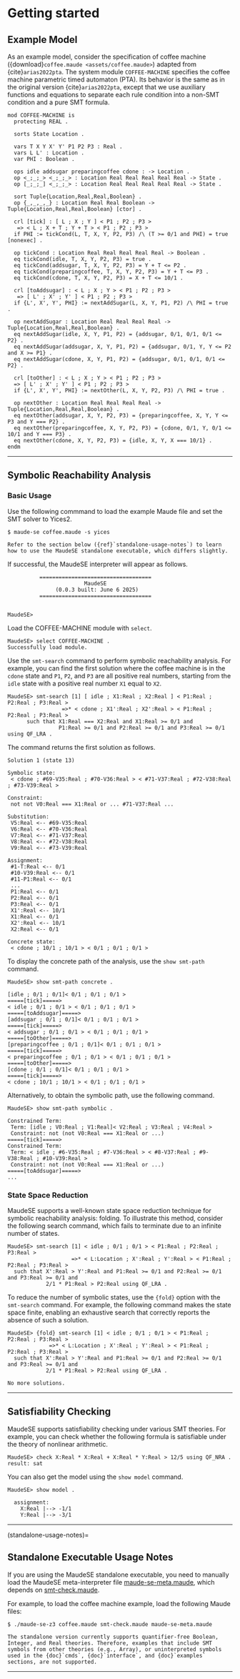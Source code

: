 # Getting started

## Example Model

As an example model, consider the specification of coffee machine ({download}`coffee.maude <assets/coffee.maude>`) adapted from {cite}`arias2022pta`. The system module `COFFEE-MACHINE` specifies the coffee machine parametric timed automaton (PTA). Its behavior is the same as in the original version {cite}`arias2022pta`, except that we use auxiliary functions and equations to separate each rule condition into a non-SMT condition and a pure SMT formula.

```maude
mod COFFEE-MACHINE is
  protecting REAL .

  sorts State Location .

  vars T X Y X' Y' P1 P2 P3 : Real .
  vars L L' : Location .
  var PHI : Boolean .

  ops idle addsugar preparingcoffee cdone : -> Location .
  op <_;_;_> <_;_;_> : Location Real Real Real Real Real -> State .
  op [_;_;_] <_;_;_> : Location Real Real Real Real Real -> State .

  sort Tuple{Location,Real,Real,Boolean} .
  op {_,_,_,_} : Location Real Real Boolean -> Tuple{Location,Real,Real,Boolean} [ctor] .

  crl [tick] : [ L ; X ; Y ] < P1 ; P2 ; P3 >
   => < L ; X + T ; Y + T > < P1 ; P2 ; P3 >
  if PHI := tickCond(L, T, X, Y, P2, P3) /\ (T >= 0/1 and PHI) = true [nonexec] .

  op tickCond : Location Real Real Real Real Real -> Boolean .
  eq tickCond(idle, T, X, Y, P2, P3) = true .
  eq tickCond(addsugar, T, X, Y, P2, P3) = Y + T <= P2 .
  eq tickCond(preparingcoffee, T, X, Y, P2, P3) = Y + T <= P3 .
  eq tickCond(cdone, T, X, Y, P2, P3) = X + T <= 10/1 .

  crl [toAddsugar] : < L ; X ; Y > < P1 ; P2 ; P3 >
   => [ L' ; X' ; Y' ] < P1 ; P2 ; P3 >
  if {L', X', Y', PHI} := nextAddSugar(L, X, Y, P1, P2) /\ PHI = true .

  op nextAddSugar : Location Real Real Real Real -> Tuple{Location,Real,Real,Boolean} .
  eq nextAddSugar(idle, X, Y, P1, P2) = {addsugar, 0/1, 0/1, 0/1 <= P2} .
  eq nextAddSugar(addsugar, X, Y, P1, P2) = {addsugar, 0/1, Y, Y <= P2 and X >= P1} .
  eq nextAddSugar(cdone, X, Y, P1, P2) = {addsugar, 0/1, 0/1, 0/1 <= P2} .

  crl [toOther] : < L ; X ; Y > < P1 ; P2 ; P3 >
  => [ L' ; X' ; Y' ] < P1 ; P2 ; P3 >
  if {L', X', Y', PHI} := nextOther(L, X, Y, P2, P3) /\ PHI = true .

  op nextOther : Location Real Real Real Real -> Tuple{Location,Real,Real,Boolean} .
  eq nextOther(addsugar, X, Y, P2, P3) = {preparingcoffee, X, Y, Y <= P3 and Y === P2} .
  eq nextOther(preparingcoffee, X, Y, P2, P3) = {cdone, 0/1, Y, 0/1 <= 10/1 and Y === P3} .
  eq nextOther(cdone, X, Y, P2, P3) = {idle, X, Y, X === 10/1} .
endm
```

---

## Symbolic Reachability Analysis

### Basic Usage

Use the following commmand to load the example Maude file and set the SMT solver to Yices2.

```console
$ maude-se coffee.maude -s yices
```

```{note}
Refer to the section below ({ref}`standalone-usage-notes`) to learn how to use the MaudeSE standalone executable, which differs slightly.
```

If successful, the MaudeSE interpreter will appear as follows.

```maude
          ===================================
                        MaudeSE
               (0.0.3 built: June 6 2025)
          ===================================


MaudeSE>
```

Load the COFFEE-MACHINE module with `select`.

```maude
MaudeSE> select COFFEE-MACHINE .
Successfully load module.
```

Use the `smt-search` command to perform symbolic reachability analysis.
For example, you can find the first solution where the coffee machine is in the `cdone` state
and `P1`, `P2`, and `P3` are all positive real numbers,
starting from the `idle` state with a positive real number `X1` equal to `X2`.

```maude
MaudeSE> smt-search [1] [ idle ; X1:Real ; X2:Real ] < P1:Real ; P2:Real ; P3:Real > 
                 =>* < cdone ; X1':Real ; X2':Real > < P1:Real ; P2:Real ; P3:Real >
      such that X1:Real === X2:Real and X1:Real >= 0/1 and 
                P1:Real >= 0/1 and P2:Real >= 0/1 and P3:Real >= 0/1 using QF_LRA .
```

The command returns the first solution as follows.

```maude
Solution 1 (state 13)

Symbolic state:
 < cdone ; #69-V35:Real ; #70-V36:Real > < #71-V37:Real ; #72-V38:Real ; #73-V39:Real >

Constraint:
 not not V0:Real === X1:Real or ... #71-V37:Real ...

Substitution:
 V5:Real <-- #69-V35:Real
 V6:Real <-- #70-V36:Real
 V7:Real <-- #71-V37:Real
 V8:Real <-- #72-V38:Real
 V9:Real <-- #73-V39:Real

Assignment:
 #1-T:Real <-- 0/1
 #10-V39:Real <-- 0/1
 #11-P1:Real <-- 0/1
 ...
 P1:Real <-- 0/1
 P2:Real <-- 0/1
 P3:Real <-- 0/1
 X1':Real <-- 10/1
 X1:Real <-- 0/1
 X2':Real <-- 10/1
 X2:Real <-- 0/1

Concrete state:
 < cdone ; 10/1 ; 10/1 > < 0/1 ; 0/1 ; 0/1 >
```

To display the concrete path of the analysis, use the `show smt-path` command.

```maude
MaudeSE> show smt-path concrete .

[idle ; 0/1 ; 0/1]< 0/1 ; 0/1 ; 0/1 >
=====[tick]=====>
< idle ; 0/1 ; 0/1 > < 0/1 ; 0/1 ; 0/1 >
=====[toAddsugar]=====>
[addsugar ; 0/1 ; 0/1]< 0/1 ; 0/1 ; 0/1 >
=====[tick]=====>
< addsugar ; 0/1 ; 0/1 > < 0/1 ; 0/1 ; 0/1 >
=====[toOther]=====>
[preparingcoffee ; 0/1 ; 0/1]< 0/1 ; 0/1 ; 0/1 >
=====[tick]=====>
< preparingcoffee ; 0/1 ; 0/1 > < 0/1 ; 0/1 ; 0/1 >
=====[toOther]=====>
[cdone ; 0/1 ; 0/1]< 0/1 ; 0/1 ; 0/1 >
=====[tick]=====>
< cdone ; 10/1 ; 10/1 > < 0/1 ; 0/1 ; 0/1 >
```

Alternatively, to obtain the symbolic path, use the following command.

```maude
MaudeSE> show smt-path symbolic .

Constrained Term:
 Term: [idle ; V0:Real ; V1:Real]< V2:Real ; V3:Real ; V4:Real >
 Constraint: not (not V0:Real === X1:Real or ...)
=====[tick]=====>
Constrained Term:
 Term: < idle ; #6-V35:Real ; #7-V36:Real > < #8-V37:Real ; #9-V38:Real ; #10-V39:Real >
 Constraint: not (not V0:Real === X1:Real or ...)
=====[toAddsugar]=====>
...
```

### State Space Reduction

MaudeSE supports a well-known state space reduction technique for symbolic reachability analysis: folding. 
To illustrate this method, consider the following search command, which fails to terminate due to an infinite number of states.

```maude
MaudeSE> smt-search [1] < idle ; 0/1 ; 0/1 > < P1:Real ; P2:Real ; P3:Real > 
                    =>* < L:Location ; X':Real ; Y':Real > < P1:Real ; P2:Real ; P3:Real > 
  such that X':Real > Y':Real and P1:Real >= 0/1 and P2:Real >= 0/1 and P3:Real >= 0/1 and 
            2/1 * P1:Real > P2:Real using QF_LRA .
```

To reduce the number of symbolic states, use the `{fold}` option with the `smt-search` command. 
For example, the following command makes the state space finite, enabling an exhaustive search that correctly 
reports the absence of such a solution.

```maude
MaudeSE> {fold} smt-search [1] < idle ; 0/1 ; 0/1 > < P1:Real ; P2:Real ; P3:Real > 
             =>* < L:Location ; X':Real ; Y':Real > < P1:Real ; P2:Real ; P3:Real > 
  such that X':Real > Y':Real and P1:Real >= 0/1 and P2:Real >= 0/1 and P3:Real >= 0/1 and 
            2/1 * P1:Real > P2:Real using QF_LRA .

No more solutions.
```

---

## Satisfiability Checking

MaudeSE supports satisfiability checking under various SMT theories. 
For example, you can check whether the following formula is satisfiable under the theory of nonlinear arithmetic.

```maude
MaudeSE> check X:Real * X:Real + X:Real * Y:Real > 12/5 using QF_NRA .
result: sat
```

You can also get the model using the `show model` command.

```maude
MaudeSE> show model .

  assignment:
    X:Real |--> -1/1
    Y:Real |--> -3/1
```

---

(standalone-usage-notes)=
## Standalone Executable Usage Notes

If you are using the MaudeSE standalone executable, you need to manually load the MaudeSE meta-interpreter file [maude-se-meta.maude](https://github.com/postechsv/maude-se/blob/main/src/maude-se-meta.maude), which depends on [smt-check.maude](https://github.com/postechsv/maude-se/blob/main/src/smt-check.maude).

For example, to load the coffee machine example, load the following Maude files:

```console
$ ./maude-se-z3 coffee.maude smt-check.maude maude-se-meta.maude
```

```{warning}
The standalone version currently supports quantifier-free Boolean, Integer, and Real theories. Therefore, examples that include SMT symbols from other theories (e.g., Array), or uninterpreted symbols used in the {doc}`cmds`, {doc}`interface`, and {doc}`examples` sections, are not supported.
```

---

```{bibliography}
```